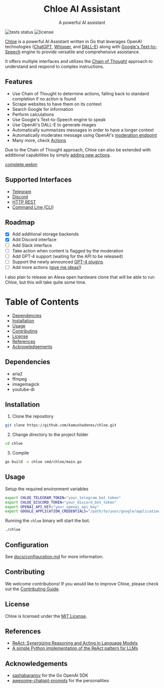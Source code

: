 <h1 align="center">Chloe AI Assistant</h1>

<p align="center">A powerful AI assistant</p>

![tests status](https://img.shields.io/github/actions/workflow/status/kamushadenes/chloe/test.yml)
![license](https://img.shields.io/github/license/kamushadenes/chloe)

[Chloe](https://blog.hadenes.io/post/chloe-ai-assistant/) is a powerful AI Assistant written in Go
that leverages OpenAI
technologies ([ChatGPT](https://openai.com/product/gpt-4),
[Whisper](https://openai.com/research/whisper),
and [DALL-E](https://openai.com/product/dall-e-2)) along
with [Google's Text-to-Speech](https://cloud.google.com/text-to-speech) engine to provide versatile
and comprehensive assistance.

It offers multiple interfaces and utilizes
the [Chain of Thought](https://til.simonwillison.net/llms/python-react-pattern) approach to
understand and respond to complex instructions.

## Features

- Use Chain of Thought to determine actions, falling back to standard completion if no action is
  found
- Scrape websites to have them on its context
- Search Google for information
- Perform calculations
- Use Google's Text-to-Speech engine to speak
- Use OpenAI's DALL-E to generate images
- Automatically summarizes messages in order to have a longer context
- Automatically moderates message using
  OpenAI's [moderation endpoint](https://platform.openai.com/docs/guides/moderation)
- Many more, check [Actions](docs/actions.md)

Due to the Chain of Thought approach, Chloe can also be extended with additional capabilities by
simply [adding new actions](https://github.com/kamushadenes/chloe/blob/main/react/react.go#L136).

[complete.webm](https://user-images.githubusercontent.com/242529/226281153-152b77c3-4d1f-4d22-bb04-41a39cdd740b.webm)

## Supported Interfaces

- [Telegram](docs/telegram.md)
- [Discord](docs/discord.md)
- [HTTP REST](docs/http.md)
- [Command Line (CLI)](docs/cli.md)

## Roadmap

- [x] Add additional storage backends
- [x] Add Discord interface
- [ ] Add Slack interface
- [ ] Take action when content is flagged by the moderation
- [ ] Add GPT-4 support (waiting for the API to be released)
- [ ] Support the newly announced [GPT-4 plugins](https://openai.com/blog/chatgpt-plugins)
- [ ] Add more
  actions ([give me ideas!](https://github.com/kamushadenes/chloe/issues/new?assignees=kamushadenes&labels=feature&template=feature_request.md&title=%5BFEATURE%5D+))

I also plan to release an Alexa open hardware clone that will be able to run Chloe, but this will
take quite some time.

# Table of Contents

- [Dependencies](#dependencies)
- [Installation](#installation)
- [Usage](#usage)
- [Contributing](#contributing)
- [License](#license)
- [References](#references)
- [Acknowledgements](#acknowledgements)

## Dependencies

- aria2
- ffmpeg
- imagemagick
- youtube-dl

## Installation

1. Clone the repository

```bash
git clone https://github.com/kamushadenes/chloe.git
```

2. Change directory to the project folder

```bash
cd chloe
```

3. Compile

```bash
go build -o chloe cmd/chloe/main.go
```

## Usage

Setup the required environment variables

```bash
export CHLOE_TELEGRAM_TOKEN="your_telegram_bot_token"
export CHLOE_DISCORD_TOKEN="your_discord_bot_token"
export OPENAI_API_KEY="your_openai_api_key"
export GOOGLE_APPLICATION_CREDENTIALS="/path/to/your/google/application/credentials.json"
```

Running the `chloe` binary will start the bot.

```bash
./chloe
```

## Configuration

See [docs/configuration.md](docs/configuration.md) for more information.

## Contributing

We welcome contributions! If you would like to improve Chloe, please check out
the [Contributing Guide](CONTRIBUTING.md).

## License

Chloe is licensed under the [MIT License](LICENSE.md).

## References

- [ReAct: Synergizing Reasoning and Acting in Language Models](https://react-lm.github.io)
- [A simple Python implementation of the ReAct pattern for LLMs](https://til.simonwillison.net/llms/python-react-pattern)

## Acknowledgements

- [sashabaranov](https://github.com/sashabaranov/go-openai) for the Go OpenAI SDK
- [awesome-chatgpt-prompts](https://github.com/f/awesome-chatgpt-prompts) for the personalities

